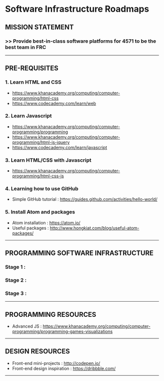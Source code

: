 # Software Infrastructure Roadmaps

## MISSION STATEMENT

### >> Provide best-in-class software platforms for 4571 to be the best team in FRC

---

## PRE-REQUISITES

### 1. Learn HTML and CSS
* https://www.khanacademy.org/computing/computer-programming/html-css
* https://www.codecademy.com/learn/web

### 2. Learn Javascript
* https://www.khanacademy.org/computing/computer-programming/programming
* https://www.khanacademy.org/computing/computer-programming/html-js-jquery
* https://www.codecademy.com/learn/javascript

### 3. Learn HTML/CSS with Javascript
* https://www.khanacademy.org/computing/computer-programming/html-css-js

### 4. Learning how to use GitHub
* Simple GitHub tutorial : https://guides.github.com/activities/hello-world/

### 5. Install Atom and packages
* Atom installation : https://atom.io/
* Useful packages : http://www.hongkiat.com/blog/useful-atom-packages/

---

## PROGRAMMING SOFTWARE INFRASTRUCTURE

### Stage 1 :

### Stage 2 :

### Stage 3 :

---

## PROGRAMMING RESOURCES
* Advanced JS : https://www.khanacademy.org/computing/computer-programming/programming-games-visualizations

---

## DESIGN RESOURCES
* Front-end mini-projects : http://codepen.io/
* Front-end design inspiration : https://dribbble.com/

---
